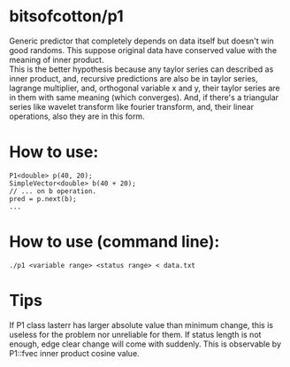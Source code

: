# bitsofcotton/p1
Generic predictor that completely depends on data itself but doesn't win good randoms. This suppose original data have conserved value with the meaning of inner product.  
This is the better hypothesis because any taylor series can described as inner product, and, recursive predictions are also be in taylor series, lagrange multiplier, and, orthogonal variable x and y, their taylor series are in them with same meaning (which converges). And, if there's a triangular series like wavelet transform like fourier transform, and, their linear operations, also they are in this form.

# How to use:
    P1<double> p(40, 20);
    SimpleVector<double> b(40 + 20);
    // ... on b operation.
    pred = p.next(b);
    ...

# How to use (command line):
    ./p1 <variable range> <status range> < data.txt

# Tips
If P1 class lasterr has larger absolute value than minimum change, this is useless for the problem nor unreliable for them.
If status length is not enough, edge clear change will come with suddenly. This is observable by P1::fvec inner product cosine value.
